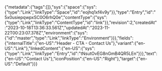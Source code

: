 {"metadata":{"tags":[]},"sys":{"space":{"sys":{"type":"Link","linkType":"Space","id":"eojhq1xf4v9y"}},"type":"Entry","id":"5x0usiepqwpxSC0O6rhQ0e","contentType":{"sys":{"type":"Link","linkType":"ContentType","id":"link"}},"revision":2,"createdAt":"2023-10-18T13:36:33.561Z","updatedAt":"2023-11-22T00:23:07.378Z","environment":{"sys":{"id":"master","type":"Link","linkType":"Environment"}}},"fields":{"internalTitle":{"en-US":"Header - CTA - Contact Us"},"variant":{"en-US":"Link"},"linkedContent":{"en-US":{"sys":{"type":"Link","linkType":"Entry","id":"tNsutOvEG8nGmB4QR5LEn"}}},"text":{"en-US":"Contact Us"},"iconPosition":{"en-US":"Right"},"target":{"en-US":"Default"}}}